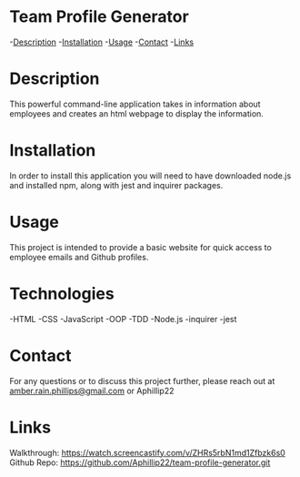 # Team Profile Generator
  -[Description](#description)
  -[Installation](#installation)
  -[Usage](#usage)
  -[Contact](#contact)
  -[Links](#links)
  # Description
  This powerful command-line application takes in information about employees and creates an html webpage to display the information.
  # Installation
  In order to install this application you will need to have downloaded node.js and installed npm, along with jest and inquirer packages.
  # Usage
  This project is intended to provide a basic website for quick access to employee emails and Github profiles.
  # Technologies
  -HTML
  -CSS
  -JavaScript
  -OOP
  -TDD
  -Node.js
  -inquirer
  -jest
  # Contact
  For any questions or to discuss this project further, please reach out at amber.rain.phillips@gmail.com or Aphillip22
  # Links
  Walkthrough:
  https://watch.screencastify.com/v/ZHRs5rbN1md1Zfbzk6s0
  Github Repo:
  https://github.com/Aphillip22/team-profile-generator.git
